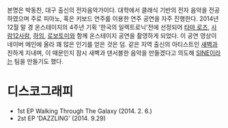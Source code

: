 본명은 박동찬, 대구 출신의 전자음악가이다. 대학에서 클래식 기반의 전자 음악을 전공하였으며 주로 피아노, 혹은 키보드 연주를
이용한 연주 공연을 자주 진행한다. 2014년 12월 말 경 온스테이지의 4주년 기획 '한국의 일렉트로닉'전에 선정되어
[타마 로즈](/타마_로즈 "wikilink"), [사람12사람](/사람12사람 "wikilink"),
[하임](/하임 "wikilink"), [로보토미와](/로보토미 "wikilink") 함께 온스테이지 공연을
촬영하게 되었다. 이 공연 영상이 네이버 메인에 올라 꽤 많은 인기를 얻은 것은 덤. 같은 지역 출신의 아티스트인
[새벽과](/새벽 "wikilink") 친하게 지내며, 이 때문인지 잠시 새벽과 댄서블한 음악을 만들겠다고 의도해
[SINE이라는](/SINE "wikilink") 팀을 만들기도 했다.

# 디스코그래피

  - 1st EP Walking Through The Galaxy (2014. 2. 6.)
  - 2st EP 'DAZZLING' (2014. 9.29)